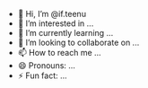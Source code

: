 - 👋 Hi, I’m @if.teenu
- 👀 I’m interested in ...
- 🌱 I’m currently learning ...
- 💞️ I’m looking to collaborate on ...
- 📫 How to reach me ...
- 😄 Pronouns: ...
- ⚡ Fun fact: ...

<!---
Himukoli/Himukoli is a ✨ special ✨ repository because its `README.md` (this file) appears on your GitHub profile.
You can click the Preview link to take a look at your changes.
--->
